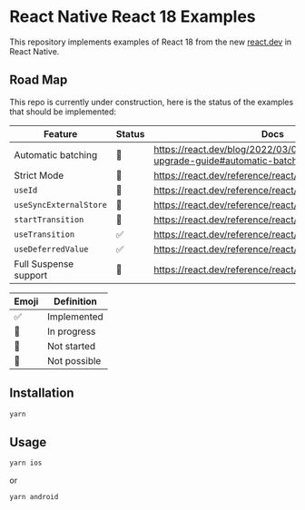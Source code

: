 # React Native React 18 Examples

This repository implements examples of React 18 from the new [react.dev](https://react.dev/) in React Native.

## Road Map

This repo is currently under construction, here is the status of the examples that should be implemented:

| Feature                | Status | Docs                                                                        |
| ---------------------- | ------ | --------------------------------------------------------------------------- |
| Automatic batching     | 👷     | https://react.dev/blog/2022/03/08/react-18-upgrade-guide#automatic-batching |
| Strict Mode            | 🚧     | https://react.dev/reference/react/StrictMode                                |
| `useId`                | 🚧     | https://react.dev/reference/react/useId                                     |
| `useSyncExternalStore` | 🚧     | https://react.dev/reference/react/useSyncExternalStore                      |
| `startTransition`      | 🚧     | https://react.dev/reference/react/startTransition                           |
| `useTransition`        | ✅     | https://react.dev/reference/react/useTransition                             |
| `useDeferredValue`     | ✅     | https://react.dev/reference/react/useDeferredValue                          |
| Full Suspense support  | 🚧     | https://react.dev/reference/react/Suspense                                  |

| Emoji | Definition   |
| ----- | ------------ |
| ✅    | Implemented  |
| 👷    | In progress  |
| 🚧    | Not started  |
| 🚫    | Not possible |

## Installation

```bash
yarn
```

## Usage

```bash
yarn ios
```

or

```bash
yarn android
```
